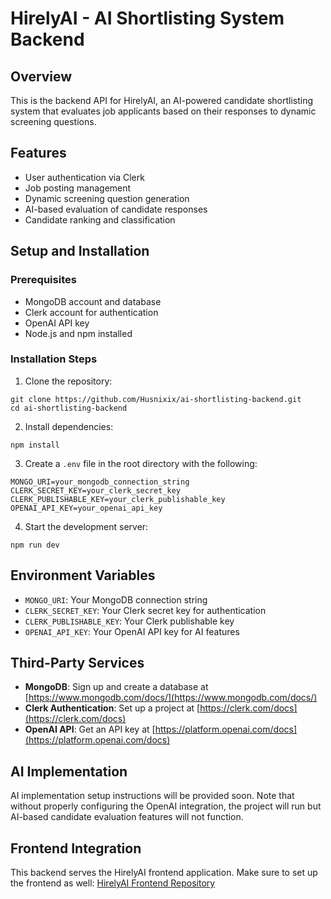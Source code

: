 # HirelyAI - AI Shortlisting System Backend

## Overview
This is the backend API for HirelyAI, an AI-powered candidate shortlisting system that evaluates job applicants based on their responses to dynamic screening questions.

## Features
- User authentication via Clerk
- Job posting management
- Dynamic screening question generation
- AI-based evaluation of candidate responses
- Candidate ranking and classification

## Setup and Installation

### Prerequisites
- MongoDB account and database
- Clerk account for authentication
- OpenAI API key
- Node.js and npm installed

### Installation Steps
1. Clone the repository:
```
git clone https://github.com/Husnixix/ai-shortlisting-backend.git
cd ai-shortlisting-backend
```

2. Install dependencies:
```
npm install
```

3. Create a `.env` file in the root directory with the following:
```
MONGO_URI=your_mongodb_connection_string
CLERK_SECRET_KEY=your_clerk_secret_key
CLERK_PUBLISHABLE_KEY=your_clerk_publishable_key
OPENAI_API_KEY=your_openai_api_key
```

4. Start the development server:
```
npm run dev
```

## Environment Variables
- `MONGO_URI`: Your MongoDB connection string
- `CLERK_SECRET_KEY`: Your Clerk secret key for authentication
- `CLERK_PUBLISHABLE_KEY`: Your Clerk publishable key
- `OPENAI_API_KEY`: Your OpenAI API key for AI features

## Third-Party Services
- **MongoDB**: Sign up and create a database at [https://www.mongodb.com/docs/](https://www.mongodb.com/docs/)
- **Clerk Authentication**: Set up a project at [https://clerk.com/docs](https://clerk.com/docs)
- **OpenAI API**: Get an API key at [https://platform.openai.com/docs](https://platform.openai.com/docs)

## AI Implementation
AI implementation setup instructions will be provided soon. Note that without properly configuring the OpenAI integration, the project will run but AI-based candidate evaluation features will not function.

## Frontend Integration
This backend serves the HirelyAI frontend application. Make sure to set up the frontend as well:
[HirelyAI Frontend Repository](https://github.com/Husnixix/ai-shortlisting-frontend.git)
